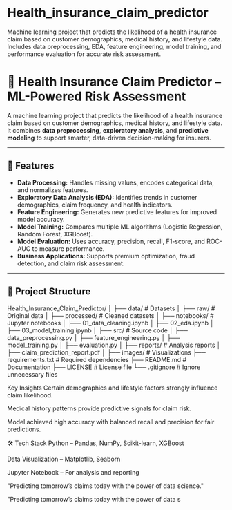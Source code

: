 # Health_insurance_claim_predictor
Machine learning project that predicts the likelihood of a health insurance claim based on customer demographics, medical history, and lifestyle data. Includes data preprocessing, EDA, feature engineering, model training, and performance evaluation for accurate risk assessment.


# 🏥 Health Insurance Claim Predictor – ML-Powered Risk Assessment

A machine learning project that predicts the likelihood of a health insurance claim based on customer demographics, medical history, and lifestyle data.  
It combines **data preprocessing**, **exploratory analysis**, and **predictive modeling** to support smarter, data-driven decision-making for insurers.

---

## 📌 Features
- **Data Processing:** Handles missing values, encodes categorical data, and normalizes features.
- **Exploratory Data Analysis (EDA):** Identifies trends in customer demographics, claim frequency, and health indicators.
- **Feature Engineering:** Generates new predictive features for improved model accuracy.
- **Model Training:** Compares multiple ML algorithms (Logistic Regression, Random Forest, XGBoost).
- **Model Evaluation:** Uses accuracy, precision, recall, F1-score, and ROC-AUC to measure performance.
- **Business Applications:** Supports premium optimization, fraud detection, and claim risk assessment.

---

## 📂 Project Structure


Health_Insurance_Claim_Predictor/
│
├── data/ # Datasets
│ ├── raw/ # Original data
│ ├── processed/ # Cleaned datasets
│
├── notebooks/ # Jupyter notebooks
│ ├── 01_data_cleaning.ipynb
│ ├── 02_eda.ipynb
│ ├── 03_model_training.ipynb
│
├── src/ # Source code
│ ├── data_preprocessing.py
│ ├── feature_engineering.py
│ ├── model_training.py
│ ├── evaluation.py
│
├── reports/ # Analysis reports
│ ├── claim_prediction_report.pdf
│
├── images/ # Visualizations
├── requirements.txt # Required dependencies
├── README.md # Documentation
├── LICENSE # License file
└── .gitignore # Ignore unnecessary files







 Key Insights
Certain demographics and lifestyle factors strongly influence claim likelihood.

Medical history patterns provide predictive signals for claim risk.

Model achieved high accuracy with balanced recall and precision for fair predictions.

🛠 Tech Stack
Python – Pandas, NumPy, Scikit-learn, XGBoost

Data Visualization – Matplotlib, Seaborn

Jupyter Notebook – For analysis and reporting


"Predicting tomorrow’s claims today with the power of data science."



"Predicting tomorrow’s claims today with the power of data s

